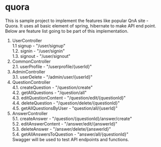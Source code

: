 # quora
This is sample project to implement the features like popular QnA site - Quora. It uses all basic element of spring, hibernate to make API end point.
Below are feature list going to be part of this implementation. 

1. UserController<br>
        1.1 signup - "/user/signup"<br>
        1.2. signin - "/user/signin"<br>
        1.3. signout - "/user/signout"<br>
2. CommonController<br>
        2.1. userProfile - "/userprofile/{userId}"<br>
3. AdminController<br>
        3.1. userDelete - "/admin/user/{userId}"<br>
4. QuestionController<br>
        4.1. createQuestion - "/question/create"<br>
        4.2. getAllQuestions - "/question/all"<br>
        4.3. editQuestionContent - "/question/edit/{questionId}"<br>
        4.4. deleteQuestion - "/question/delete/{questionId}"<br>
        4.5. getAllQuestionsByUser - "question/all/{userId}"<br>
5. AnswerController<br>
        5.1. createAnswer - "/question/{questionId}/answer/create"<br>
        5.2. editAnswerContent - "/answer/edit/{answerId}"<br>
        5.3. deleteAnswer - "/answer/delete/{answerId}"<br>
        5.4. getAllAnswersToQuestion - "answer/all/{questionId}"<br>
Swagger will be used to test API endpoints and functions. <br>
